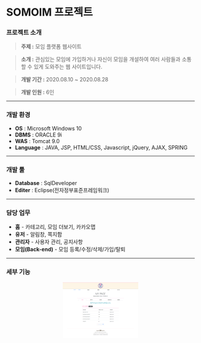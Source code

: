 # SOMOIM 프로젝트
### 프로젝트 소개

>**주제 :** 모임 플랫폼 웹사이트

>**소개 :** 관심있는 모임에 가입하거나 자신이 모임을 개설하여 여러 사람들과 소통할 수 있게 도와주는 웹 사이트입니다.

>**개발 기간 :** 2020.08.10 ~ 2020.08.28

>**개발 인원 :** 6인
---
### 개발 환경

* **OS** : Microsoft Windows 10
* **DBMS** : ORACLE 9i
* **WAS** : Tomcat 9.0
* **Language** : JAVA, JSP, HTML/CSS, Javascript, jQuery, AJAX, SPRING
---
### 개발 툴

* **Database** : SqlDeveloper
* **Editer** : Eclipse(전자정부표준프레임워크)
---
### 담당 업무
* **홈** - 카테고리, 모임 더보기, 카카오맵
* **유저** - 알림창, 쪽지함
* **관리자** - 사용자 관리, 공지사항
* **모임(Back-end)** - 모임 등록/수정/삭제/가입/탈퇴

---
### 세부 기능
<p align="center"> 
  <img src = "/캡쳐/배라-포인트.png" width="40%">
</p>

